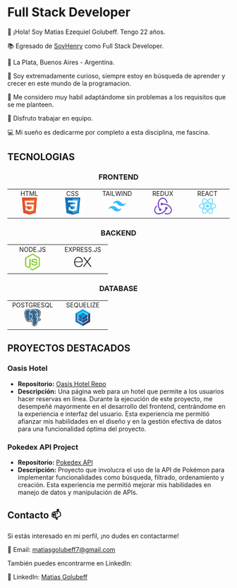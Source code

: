 # Full Stack Developer 


👋 ¡Hola! Soy Matias Ezequiel Golubeff. Tengo 22 años.

📚 Egresado de [SoyHenry](https://www.soyhenry.com/) como Full Stack Developer.

📍 La Plata, Buenos Aires - Argentina.

🔎 Soy extremadamente curioso, siempre estoy en búsqueda de aprender y crecer en este mundo de la programacion. 

🔭 Me considero muy habil adaptándome sin problemas a los requisitos que se me planteen. 

👯 Disfruto trabajar en equipo.

💻 Mi sueño es dedicarme por completo a esta disciplina, me fascina. 



## TECNOLOGIAS 
<div align="center">
  
  <h3 >FRONTEND</h3>
  <table>
    <tr>
      <td align="center" width="100">
        <span>HTML</span><br>
        <img src="https://raw.githubusercontent.com/devicons/devicon/master/icons/html5/html5-original.svg" alt="HTML5" width="40" height="40" />
      </td>
      <td align="center" width="100">
        <span>CSS</span><br>
        <img src="https://raw.githubusercontent.com/devicons/devicon/master/icons/css3/css3-original.svg" alt="CSS" width="40" height="40" />
      </td>
      <td align="center" width="100">
        <span>TAILWIND</span><br>
        <img src="https://raw.githubusercontent.com/devicons/devicon/master/icons/tailwindcss/tailwindcss-plain.svg" alt="TAILWIND" width="40" height="40" />
      </td>
      <td align="center" width="100">
        <span>REDUX</span><br>
        <img src="https://raw.githubusercontent.com/devicons/devicon/master/icons/redux/redux-original.svg" alt="REDUX" width="40" height="40" />
      </td>
      <td align="center" width="100">
        <span>REACT</span><br>
        <img src="https://raw.githubusercontent.com/devicons/devicon/master/icons/react/react-original.svg" alt="REACT" width="40" height="40" />
      </td>
    </tr>
  </table>
</div>

<div align="center">
  <h3>BACKEND</h3>
  <table>
    <tr>
      <td align="center" width="100">
        <span>NODE.JS</span><br>
        <img src="https://raw.githubusercontent.com/devicons/devicon/master/icons/nodejs/nodejs-original.svg" alt="Node.js" width="40" height="40" />
      </td>
      <td align="center" width="100">
        <span>EXPRESS.JS</span><br>
        <img src="https://raw.githubusercontent.com/devicons/devicon/master/icons/express/express-original.svg" alt="Express.js" width="40" height="40" />
      </td>
    </tr>
  </table>
</div>

<div align="center">
  <h3>DATABASE</h3>
  <table>
    <tr>
      <td align="center" width="100">
        <span>POSTGRESQL</span><br>
        <img src="https://raw.githubusercontent.com/devicons/devicon/master/icons/postgresql/postgresql-original.svg" alt="PostgreSQL" width="40" height="40" />
      </td>
      <td align="center" width="100">
        <span>SEQUELIZE</span><br>
        <img src="https://raw.githubusercontent.com/devicons/devicon/master/icons/sequelize/sequelize-original.svg" alt="Sequelize" width="40" height="40" />
      </td>
    </tr>
  </table>
</div>




## PROYECTOS DESTACADOS 

### Oasis Hotel
- **Repositorio:** [Oasis Hotel Repo](https://github.com/pf40a)
- **Descripción:** Una página web para un hotel que permite a los usuarios hacer reservas en línea. Durante la ejecución de este proyecto, me desempeñé mayormente en el desarrollo del frontend, centrándome en la experiencia e interfaz del usuario. Esta experiencia me permitió afianzar mis habilidades en el diseño y en la gestión efectiva de datos para una funcionalidad óptima del proyecto.


### Pokedex API Project
- **Repositorio:** [Pokedex API](https://github.com/MatiasGolubeff7/PiPokemon)
- **Descripción:** Proyecto que involucra el uso de la API de Pokémon para implementar funcionalidades como búsqueda, filtrado, ordenamiento y creación. Esta experiencia me permitió mejorar mis habilidades en manejo de datos y manipulación de APIs.





## Contacto 📫

Si estás interesado en mi perfil, ¡no dudes en contactarme!

📧 Email: [matiasgolubeff7@gmail.com](mailto:matiasgolubeff7@gmail.com)

También puedes encontrarme en LinkedIn:

🔗 LinkedIn: [Matias Golubeff](https://www.linkedin.com/in/matias-golubeff-b89a17277)




